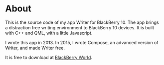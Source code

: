 # About

This is the source code of my app Writer for BlackBerry 10. The app brings a distraction free writing environment to BlackBerry 10 devices. It is built with C++ and QML, with a little Javascript.

I wrote this app in 2013. In 2015, I wrote Compose, an advanced version of Writer, and made Writer free.

It is free to download at [BlackBerry World](https://appworld.blackberry.com/webstore/content/33698893/).

